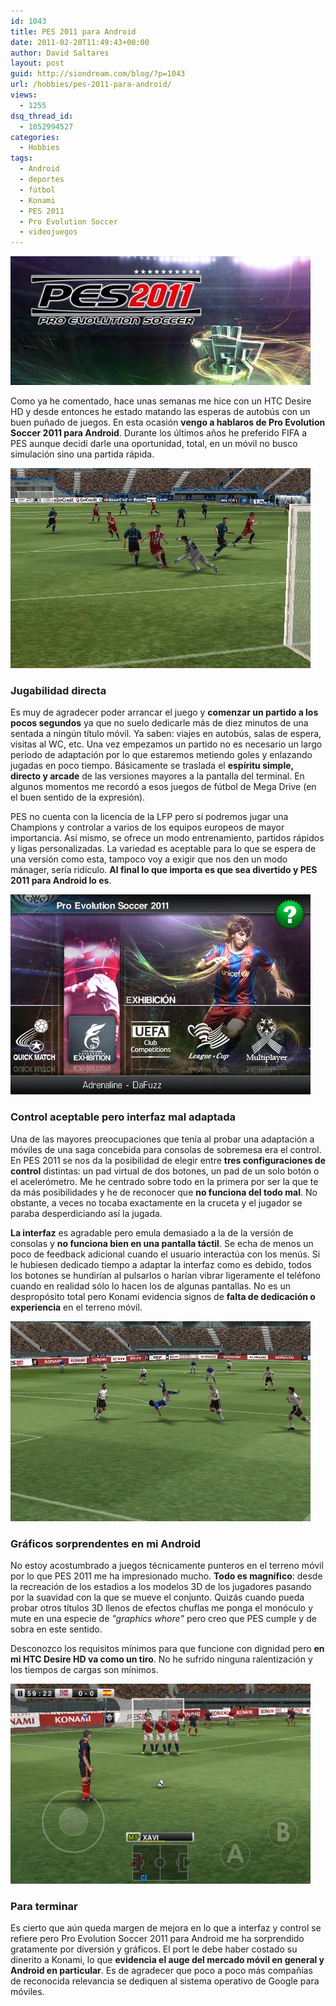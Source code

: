 ```yaml
---
id: 1043
title: PES 2011 para Android
date: 2011-02-20T11:49:43+00:00
author: David Saltares
layout: post
guid: http://siondream.com/blog/?p=1043
url: /hobbies/pes-2011-para-android/
views:
  - 1255
dsq_thread_id:
  - 1852994527
categories:
  - Hobbies
tags:
  - Android
  - deportes
  - fútbol
  - Konami
  - PES 2011
  - Pro Evolution Soccer
  - videojuegos
---
```


![pes-2011-android.jpeg](/img/wp/pes-2011-android.jpeg)

Como ya he comentado, hace unas semanas me hice con un HTC Desire HD y desde entonces he estado matando las esperas de autobús con un buen puñado de juegos. En esta ocasión **vengo a hablaros de Pro Evolution Soccer 2011 para Android**. Durante los últimos años he preferido FIFA a PES aunque decidí darle una oportunidad, total, en un móvil no busco simulación sino una partida rápida.

![pes-2011-android-02.jpeg](/img/wp/pes-2011-android-02.jpeg)

### Jugabilidad directa

Es muy de agradecer poder arrancar el juego y **comenzar un partido a los pocos segundos** ya que no suelo dedicarle más de diez minutos de una sentada a ningún título móvil. Ya saben: viajes en autobús, salas de espera, visitas al WC, etc. Una vez empezamos un partido no es necesario un largo periodo de adaptación por lo que estaremos metiendo goles y enlazando jugadas en poco tiempo. Básicamente se traslada el **espíritu simple, directo y arcade** de las versiones mayores a la pantalla del terminal. En algunos momentos me recordó a esos juegos de fútbol de Mega Drive (en el buen sentido de la expresión).

PES no cuenta con la licencia de la LFP pero sí podremos jugar una Champions y controlar a varios de los equipos europeos de mayor importancia. Así mismo, se ofrece un modo entrenamiento, partidos rápidos y ligas personalizadas. La variedad es aceptable para lo que se espera de una versión como esta, tampoco voy a exigir que nos den un modo mánager, sería ridículo. **Al final lo que importa es que sea divertido y PES 2011 para Android lo es**.

![pes-2011-android-04.jpeg](/img/wp/pes-2011-android-04.jpeg)

### Control aceptable pero interfaz mal adaptada

Una de las mayores preocupaciones que tenía al probar una adaptación a móviles de una saga concebida para consolas de sobremesa era el control. En PES 2011 se nos da la posibilidad de elegir entre **tres configuraciones de control** distintas: un pad virtual de dos botones, un pad de un solo botón o el acelerómetro. Me he centrado sobre todo en la primera por ser la que te da más posibilidades y he de reconocer que **no funciona del todo mal**. No obstante, a veces no tocaba exactamente en la cruceta y el jugador se paraba desperdiciando así la jugada.

**La interfaz** es agradable pero emula demasiado a la de la versión de consolas y **no funciona bien en una pantalla táctil**. Se echa de menos un poco de feedback adicional cuando el usuario interactúa con los menús. Si le hubiesen dedicado tiempo a adaptar la interfaz como es debido, todos los botones se hundirían al pulsarlos o harían vibrar ligeramente el teléfono cuando en realidad sólo lo hacen los de algunas pantallas. No es un despropósito total pero Konami evidencia signos de **falta de dedicación o experiencia** en el terreno móvil.

![pes-2011-android-01.jpeg](/img/wp/pes-2011-android-01.jpeg)

### Gráficos sorprendentes en mi Android

No estoy acostumbrado a juegos técnicamente punteros en el terreno móvil por lo que PES 2011 me ha impresionado mucho. **Todo es magnífico**: desde la recreación de los estadios a los modelos 3D de los jugadores pasando por la suavidad con la que se mueve el conjunto. Quizás cuando pueda probar otros títulos 3D llenos de efectos chuflas me ponga el monóculo y mute en una especie de *"graphics whore"* pero creo que PES cumple y de sobra en este sentido.

Desconozco los requisitos mínimos para que funcione con dignidad pero **en mi HTC Desire HD va como un tiro**. No he sufrido ninguna ralentización y los tiempos de cargas son mínimos.

![pes-2011-android-03.jpeg](/img/wp/pes-2011-android-03.jpeg)

### Para terminar

Es cierto que aún queda margen de mejora en lo que a interfaz y control se refiere pero Pro Evolution Soccer 2011 para Android me ha sorprendido gratamente por diversión y gráficos. El port le debe haber costado su dinerito a Konami, lo que **evidencia el auge del mercado móvil en general y Android en particular**. Es de agradecer que poco a poco más compañías de reconocida relevancia se dediquen al sistema operativo de Google para móviles.